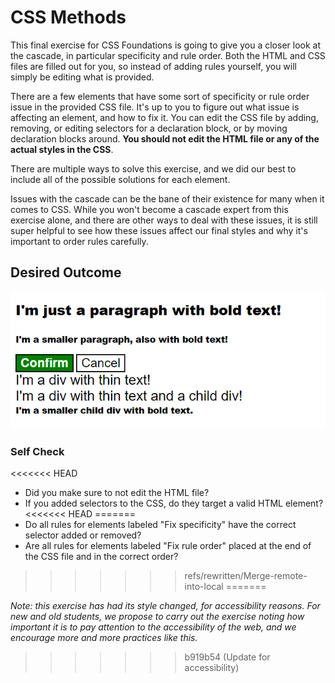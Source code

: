# CSS Methods
This final exercise for CSS Foundations is going to give you a closer look at the cascade, in particular specificity and rule order. Both the HTML and CSS files are filled out for you, so instead of adding rules yourself, you will simply be editing what is provided.

There are a few elements that have some sort of specificity or rule order issue in the provided CSS file. It's up to you to figure out what issue is affecting an element, and how to fix it. You can edit the CSS file by adding, removing, or editing selectors for a declaration block, or by moving declaration blocks around. **You should not edit the HTML file or any of the actual styles in the CSS**.

There are multiple ways to solve this exercise, and we did our best to include all of the possible solutions for each element.

Issues with the cascade can be the bane of their existence for many when it comes to CSS. While you won't become a cascade expert from this exercise alone, and there are other ways to deal with these issues, it is still super helpful to see how these issues affect our final styles and why it's important to order rules carefully.

## Desired Outcome
![desired outcome](./desired-outcome.png)

### Self Check
<<<<<<< HEAD
- Did you make sure to not edit the HTML file?
- If you added selectors to the CSS, do they target a valid HTML element?
<<<<<<< HEAD
=======
- Do all rules for elements labeled "Fix specificity" have the correct selector added or removed?
- Are all rules for elements labeled "Fix rule order" placed at the end of the CSS file and in the correct order?
>>>>>>> refs/rewritten/Merge-remote-into-local
=======

_Note: this exercise has had its style changed, for accessibility reasons. For new and old students, we propose to carry out the exercise noting how important it is to pay attention to the accessibility of the web, and we encourage more and more practices like this._
>>>>>>> b919b54 (Update for accessibility)
